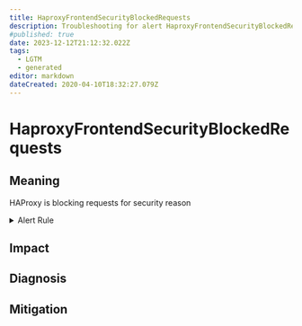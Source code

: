 ```yaml
---
title: HaproxyFrontendSecurityBlockedRequests
description: Troubleshooting for alert HaproxyFrontendSecurityBlockedRequests
#published: true
date: 2023-12-12T21:12:32.022Z
tags: 
  - LGTM
  - generated
editor: markdown
dateCreated: 2020-04-10T18:32:27.079Z
---
```


# HaproxyFrontendSecurityBlockedRequests

## Meaning
[//]: # "Short paragraph that explains what the alert means"
HAProxy is blocking requests for security reason

<details>
  <summary>Alert Rule</summary>

{{% rule "haproxy/haproxy-exporter-v1.yml" "HaproxyFrontendSecurityBlockedRequests" %}}

{{% comment %}}

```yaml
alert: HaproxyFrontendSecurityBlockedRequests
expr: sum by (frontend) (rate(haproxy_frontend_requests_denied_total[2m])) > 10
for: 2m
labels:
    severity: warning
annotations:
    summary: HAProxy frontend security blocked requests (instance {{ $labels.instance }})
    description: |-
        HAProxy is blocking requests for security reason
          VALUE = {{ $value }}
          LABELS = {{ $labels }}
    runbook: https://github.com/srerun/prometheus-alerts/blob/main/content/runbooks/haproxy-exporter-v1/HaproxyFrontendSecurityBlockedRequests.md

```

{{% /comment %}}

</details>


## Impact
[//]: # "What could / will happen if the alert is not addressed"



## Diagnosis
[//]: # "Steps to take to identify the cause of the problem"



## Mitigation
[//]: # "The steps necessary to resolve the alert"
